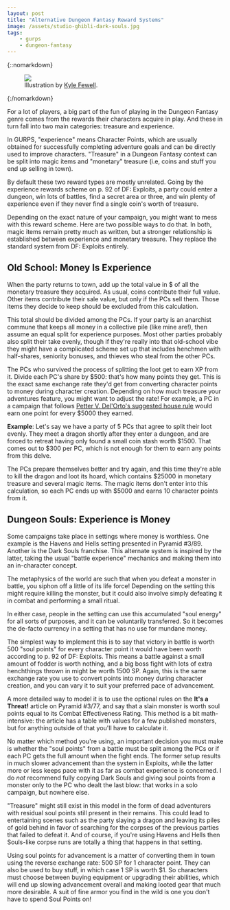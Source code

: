```yaml
---
layout: post
title: "Alternative Dungeon Fantasy Reward Systems"
image: /assets/studio-ghibli-dark-souls.jpg
tags:
    - gurps
    - dungeon-fantasy
---
```


{::nomarkdown}
<figure class="center">
  <img src="{{ "/assets/studio-ghibli-dark-souls.jpg" | absolute_url }}"/>
  <figcaption>
    Illustration by <a href="https://www.kyle-fewell.com/">Kyle Fewell</a>.
  </figcaption>
</figure>
{:/nomarkdown}

For a lot of players, a big part of the fun of playing in the Dungeon Fantasy
genre comes from the rewards their characters acquire in play. And these in
turn fall into two main categories: treasure and experience.

In GURPS, "experience" means Character Points, which are usually obtained for
successfully completing adventure goals and can be directly used to improve
characters. "Treasure" in a Dungeon Fantasy context can be split into magic
items and "monetary" treasure (i.e, coins and stuff you end up selling in town).

By default these two reward types are mostly unrelated. Going by the experience
rewards scheme on p. 92 of DF: Exploits, a party could enter a dungeon, win lots
of battles, find a secret area or three, and win plenty of experience even if
they never find a single coin's worth of treasure.

Depending on the exact nature of your campaign, you might want to mess with
this reward scheme. Here are two possible ways to do that. In both, magic items
remain pretty much as written, but a stronger relationship is established
between experience and monetary treasure. They replace the standard system from
DF: Exploits entirely.

## Old School: Money Is Experience

When the party returns to town, add up the total value in $ of all the monetary
treasure they acquired. As usual, coins contribute their full value. Other items
contribute their sale value, but only if the PCs sell them. Those items they
decide to keep should be excluded from this calculation.

This total should be divided among the PCs. If your party is an anarchist
commune that keeps all money in a collective pile (like mine are!), then assume
an equal split for experience purposes. Most other parties probably also split
their take evenly, though if they're really into that old-school vibe they might
have a complicated scheme set up that includes henchmen with half-shares,
seniority bonuses, and thieves who steal from the other PCs.

The PCs who survived the process of splitting the loot get to earn XP from
it. Divide each PC's share by $500: that's how many points they get. This is the
exact same exchange rate they'd get from converting character points to money
during character creation. Depending on how much treasure your adventures
feature, you might want to adjust the rate! For example, a PC in a campaign that
follows [Petter V. Del'Orto's suggested house rule][1] would earn one point for
every $5000 they earned.

**Example**: Let's say we have a party of 5 PCs that agree to split their loot
evenly. They meet a dragon shortly after they enter a dungeon, and are forced to
retreat having only found a small coin stash worth $1500. That comes out to $300
per PC, which is not enough for them to earn any points from this delve.

The PCs prepare themselves better and try again, and this time they're able to
kill the dragon and loot its hoard, which contains $25000 in monetary treasure
and several magic items. The magic items don't enter into this calculation, so
each PC ends up with $5000 and earns 10 character points from it.

## Dungeon Souls: Experience is Money

Some campaigns take place in settings where money is worthless. One example is
the Havens and Hells setting presented in Pyramid #3/89. Another is the Dark
Souls franchise. This alternate system is inspired by the latter, taking the
usual "battle experience" mechanics and making them into an in-character
concept.

The metaphysics of the world are such that when you defeat a monster in battle,
you siphon off a little of its life force! Depending on the setting this might
require killing the monster, but it could also involve simply defeating it in
combat and performing a small ritual.

In either case, people in the setting can use this accumulated "soul energy" for
all sorts of purposes, and it can be voluntarily transferred. So it becomes the
de-facto currency in a setting that has no use for mundane money.

The simplest way to implement this is to say that victory in battle is worth 500
"soul points" for every character point it would have been worth according to
p. 92 of DF: Exploits. This means a battle against a small amount of fodder is
worth nothing, and a big boss fight with lots of extra henchthings thrown in
might be worth 1500 SP. Again, this is the same exchange rate you use to convert
points into money during character creation, and you can vary it to suit your
preferred pace of advancement.

A more detailed way to model it is to use the optional rules on the **It's a
Threat!** article on Pyramid #3/77, and say that a slain monster is worth soul
points equal to its Combat Effectiveness Rating. This method is a bit
math-intensive: the article has a table with values for a few published
monsters, but for anything outside of that you'll have to calculate it.

No matter which method you're using, an important decision you must make is
whether the "soul points" from a battle must be split among the PCs or if each
PC gets the full amount when the fight ends. The former setup results in much
slower advancement than the system in Exploits, while the latter more or less
keeps pace with it as far as combat experience is concerned. I do _not_
recommend fully copying Dark Souls and giving soul points from a monster only to
the PC who dealt the last blow: that works in a solo campaign, but nowhere else.

"Treasure" might still exist in this model in the form of dead adventurers with
residual soul points still present in their remains. This could lead to
entertaining scenes such as the party slaying a dragon and leaving its piles of
gold behind in favor of searching for the corpses of the previous parties that
failed to defeat it. And of course, if you're using Havens and Hells then
Souls-like corpse runs are totally a thing that happens in that setting.

Using soul points for advancement is a matter of converting them in town using
the reverse exchange rate: 500 SP for 1 character point. They can also be used
to buy stuff, in which case 1 SP is worth $1. So characters must choose between
buying equipment or upgrading their abilities, which will end up slowing
advancement overall and making looted gear that much more desirable. A suit of
fine armor you find in the wild is one you don't have to spend Soul Points on!

[1]: https://dungeonfantastic.blogspot.com/2020/05/nearly-complete-thoughts-on-10x-cost.html
